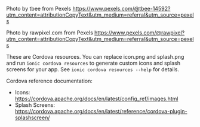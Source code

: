 Photo by tbee from Pexels
https://www.pexels.com/@tbee-14592?utm_content=attributionCopyText&utm_medium=referral&utm_source=pexels

Photo by rawpixel.com from Pexels
https://www.pexels.com/@rawpixel?utm_content=attributionCopyText&utm_medium=referral&utm_source=pexels


These are Cordova resources. You can replace icon.png and splash.png and run
`ionic cordova resources` to generate custom icons and splash screens for your
app. See `ionic cordova resources --help` for details.

Cordova reference documentation:

- Icons: https://cordova.apache.org/docs/en/latest/config_ref/images.html
- Splash Screens: https://cordova.apache.org/docs/en/latest/reference/cordova-plugin-splashscreen/
